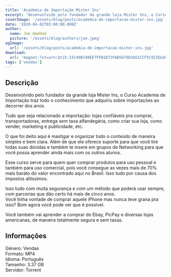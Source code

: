 ```yaml
---
title: 'Academia de Importação Mister Ins'
excerpt: 'Desenvolvido pelo fundador da grande loja Mister Ins, o Curso Academia de Importação traz todo o conhecimento que adquiriu sobre importações ao decorrer dos anos.  Tudo que seja relacionado a importação: lojas confiáveis pra comprar, transportadoras, entrega sem taxa alfandegária, com'
coverImage: '/assets/blog/posts/academia-de-importacao-mister-ins.jpg'
date: '2020-04-02T03:00:00.000Z'
author:
  name: Joe Haddad
  picture: '/assets/blog/authors/joe.jpeg'
ogImage:
  url: '/assets/blog/posts/academia-de-importacao-mister-ins.jpg'
download:
  url: 'magnet:?xt=urn:btih:15C496C48EE7FFB1D72F6B5676D3A51CCF5C923E&dn=Academia%20de%20Importa%c3%a7%c3%a3o%20Mister%20Ins%20-%20Bruno%20MisterIns&tr=udp%3a%2f%2ftracker.openbittorrent.com%3a1337%2fannounce&tr=udp%3a%2f%2ftracker.opentrackr.org%3a1337%2fannounce'
tags: ['vendas']
---
```

<h2>Descrição</h2>
<p></p><p>Desenvolvido pelo fundador da grande loja Mister Ins, o Curso Academia de Importação traz todo o conhecimento que adquiriu sobre importações ao decorrer dos anos.</p><p>Tudo que seja relacionado a importação: lojas confiáveis pra comprar, transportadoras, entrega sem taxa alfandegária, como criar sua loja, como vender, marketing e publicidade, etc.</p><p>O que foi deito aqui é mastigar e organizar todo o conteúdo de maneira simples e bem clara. Além de que ele oferece suporte para que você tire todas suas dúvidas e também te insere em grupos de Networking para que você possa aprender ainda mais com os outros alunos.</p><p>Esse curso serve para quem quer comprar produtos para uso pessoal e também para uso comercial, pois você consegue as vezes mais de 70% mais barato do valor encontrado aqui no Brasil. Isso tudo por causa dos impostos altíssimos.</p><p>Isso tudo com muita segurança e com um método que poderá usar sempre, com parcerias que dão certo há mais de cinco anos.<br/>Você tinha vontade de comprar aquele iPhone mas nunca teve grana pra isso? Bom agora você pode ver que é possível.</p><p>Você também vai aprender a comprar do Ebay, PicPay e diversas lojas americanas, de maneira totalmente segura e sem taxas.</p><h2>Informações</h2><p>Gênero: Vendas<br/>Formato: MP4<br/>Idioma: Português<br/>Tamanho: 3.37 GB<br/>Servidor: Torrent</p>